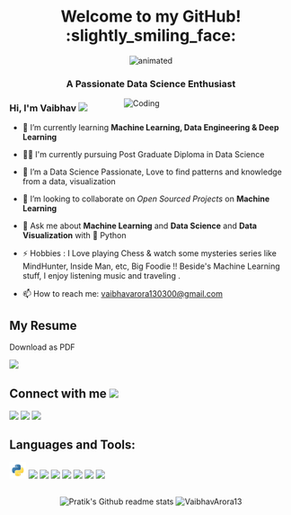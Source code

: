 <h1 align="center"> Welcome to my GitHub! :slightly_smiling_face: </h1>

<p align="center">
  <img src="https://media.giphy.com/media/7c8QeB0VMddFOuu4iR/giphy.gif" alt="animated" />
</p>


<!--<b><p align="center">Pythoneer🐍 | Automation🛠 | Web Scraping⛏</p></b>-->
<h3 align="center">A Passionate Data Science Enthusiast </h3> 

<img align="right" alt="Coding" width="300" src="https://cdn.dribbble.com/users/730703/screenshots/6581243/avento.gif">



### Hi, I'm Vaibhav <a href="https://www.gautamkrishnar.com/"><img src="https://media.giphy.com/media/hvRJCLFzcasrR4ia7z/giphy.gif" width="25px"></a>
- 🌱 I’m currently learning **Machine Learning, Data Engineering & Deep Learning**

- :student: I'm currently pursuing Post Graduate Diploma in Data Science

- 🔭 I’m a Data Science Passionate, Love to find patterns and knowledge from a data, visualization

- 👯 I’m looking to collaborate on *Open Sourced Projects* on **Machine Learning** 

- 💬 Ask me about **Machine Learning** and **Data Science**  and **Data Visualization** with 🐍 Python 

- ⚡ Hobbies : I Love playing Chess & watch some mysteries series like MindHunter, Inside Man, etc, Big Foodie !! Beside's Machine Learning stuff, I enjoy listening music  and traveling .

- 📫 How to reach me: vaibhavarora130300@gmail.com

## My Resume
Download as PDF

[<img target="_blank" src="https://img.icons8.com/clouds/100/000000/resume.png">](https://drive.google.com/file/d/1ZAC2Y9IvjK7JHFlcVFR0pyOC1Gfzq3Ta/view?usp=share_link) 


<div align="left">
<h2> Connect with me <a href="https://gifyu.com/image/Zy2f"><img src="https://github.com/milaan9/milaan9/blob/main/Handshake.gif" width="50px"></a>
</h2>

[<img target="_blank" src="https://img.icons8.com/bubbles/100/000000/linkedin.png">](https://www.linkedin.com/in/vaibhavarora13/) [<img target="_blank" src="https://img.icons8.com/bubbles/100/000000/github.png">](https://github.com/VaibhavArora13)  [<img target="_blank" src="https://img.icons8.com/bubbles/100/000000/facebook.png">](https://www.facebook.com/VaibhavArora1303/) 




## **Languages and Tools:**
<code><img height="30" src="https://raw.githubusercontent.com/github/explore/80688e429a7d4ef2fca1e82350fe8e3517d3494d/topics/python/python.png"></code>
<code><img height="25" src="https://upload.wikimedia.org/wikipedia/commons/0/05/Scikit_learn_logo_small.svg"></code>
<code><img height="25" src="https://www.clipartmax.com/png/small/349-3490136_anaconda-icon-anaconda-python-icon.png"></code>
<code><img height="25" src="https://upload.wikimedia.org/wikipedia/commons/1/1a/NumPy_logo.svg"></code>
<code><img height="25" src="https://matplotlib.org/3.1.1/_static/logo2_compressed.svg"></code>
<code><img height="25" src="https://www.vectorlogo.zone/logos/mysql/mysql-ar21.svg"></code>
<code><img height="25" src="https://upload.wikimedia.org/wikipedia/commons/thumb/1/1b/R_logo.svg/1086px-R_logo.svg.png?20160212050515"></code>
<code><img height="25" src="https://www.vectorlogo.zone/logos/apache_spark/apache_spark-ar21.png"></code>



## 
<p align="center"><img height="140em" src="https://github-readme-stats.vercel.app/api?username=VaibhavArora13&theme=jolly&show_icons=true" alt="Pratik's Github readme stats">
<img height="140em" src="http://github-readme-streak-stats.herokuapp.com?user=VaibhavArora13&&theme=jolly&show_icons=true" alt="VaibhavArora13" />
</p>
<br>





